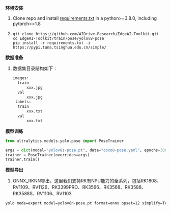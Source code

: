**环境安装**


1. Clone repo and install [requirements.txt](requirements.txt) in a python>=3.8.0, including pytorch>=1.8

2. ```
   git clone https://github.com/AIDrive-Research/EdgeAI-Toolkit.git
   cd EdgeAI-Toolkit/train/pose/yolov8-pose
   pip install -r requirements.txt -i https://pypi.tuna.tsinghua.edu.cn/simple/
   ```

**数据准备**

   1. 数据集目录结构如下：

      ```bash
      images:
       	train
       		xxx.jpg
       	val
       		xxx.jpg
       labels:
       	train
       		xxx.txt
       	val
       		xxx.txt	
      ```

**模型训练**

```python
from ultralytics.models.yolo.pose import PoseTrainer

args = dict(model="yolov8s-pose.pt", data="coco8-pose.yaml", epochs=300)
trainer = PoseTrainer(overrides=args)
trainer.train()
```

**模型导出**

1. ONNX_RKNN导出，这里我们支持RK有NPU能力的全系列，包括RK1808、RV1109、RV1126、RK3399PRO、RK3566、RK3568、RK3588、RK3588S、RV1106、RV1103

```bash
yolo mode=export model=yolov8n-pose.pt format=onnx opset=12 simplify=True
```
